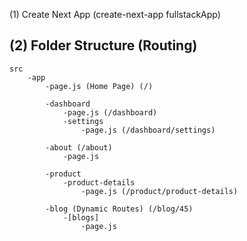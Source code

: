 (1) Create Next App (create-next-app fullstackApp)

(2) Folder Structure (Routing)
--------------------------------

    src
        -app
            -page.js (Home Page) (/)

            -dashboard
                -page.js (/dashboard)
                -settings
                    -page.js (/dashboard/settings)
            
            -about (/about)
                -page.js

            -product
                -product-details
                    -page.js (/product/product-details)

            -blog (Dynamic Routes) (/blog/45)
                -[blogs]
                    -page.js
